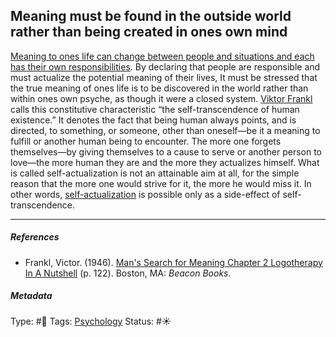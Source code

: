 ## Meaning must be found in the outside world rather than being created in ones own mind

[Meaning to ones life can change between people and situations and each has their own responsibilities](Meaning%20to%20ones%20life%20can%20change%20between%20people%20and%20situations%20and%20each%20has%20their%20own%20responsibilities.md). By declaring that people are responsible and must actualize the potential meaning of their lives, It must be stressed that the true meaning of ones life is to be discovered in the world rather than within ones own psyche, as though it were a closed system. [Viktor Frankl]() calls this constitutive characteristic “the self-transcendence of human existence.” It denotes the fact that being human always points, and is directed, to something, or someone, other than oneself—be it a meaning to fulfill or another human being to encounter. The more one forgets themselves—by giving themselves to a cause to serve or another person to love—the more human they are and the more they actualizes himself. What is called self-actualization is not an attainable aim at all, for the simple reason that the more one would strive for it, the more he would miss it. In other words, [self-actualization]() is possible only as a side-effect of self-transcendence.

---

##### References

* Frankl, Victor. (1946). [Man's Search for Meaning Chapter 2 Logotherapy In A Nutshell](Man's%20Search%20for%20Meaning%20Chapter%202%20Logotherapy%20In%20A%20Nutshell.md) (p. 122). Boston, MA: *Beacon Books*. 

##### Metadata

Type: #🔴 
Tags: [Psychology](Psychology.md) 
Status: #☀️ 
